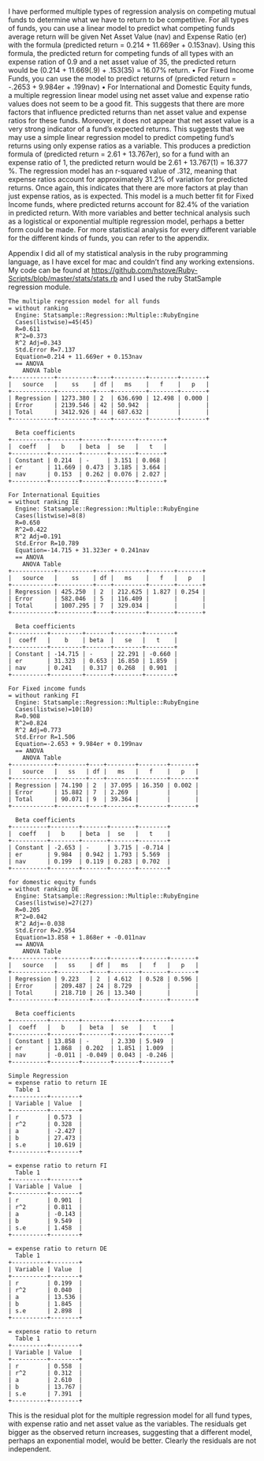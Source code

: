 I have performed multiple types of regression analysis on competing mutual funds to determine what we have to return to be competitive. For all types of funds, you can use a linear model to predict what competing funds average return will be given Net Asset Value (nav) and Expense Ratio (er) with the formula (predicted return = 0.214 + 11.669er + 0.153nav). Using this formula, the predicted return for competing funds of all types with an expense ration of 0.9 and a net asset value of 35, the predicted return would be (0.214 + 11.669(.9) + .153(35) = 16.07% return.
•	For Fixed Income Funds, you can use the model to predict returns of (predicted return = -.2653 + 9.984er + .199nav)
•	For International and Domestic Equity funds, a multiple regression linear model using net asset value and expense ratio values does not seem to be a good fit. This suggests that there are more factors that influence predicted returns than net asset value and expense ratios for these funds.
Moreover, it does not appear that net asset value is a very strong indicator of a fund’s expected returns. This suggests that we may use a simple linear regression model to predict competing fund’s returns using only expense ratios as a variable. This produces a prediction formula of (predicted return = 2.61 + 13.767er), so for a fund with an expense ratio of 1, the predicted return would be 2.61 + 13.767(1) = 16.377 %. The regression model has an r-squared value of .312, meaning that expense ratios account for approximately 31.2% of variation for predicted returns. Once again, this indicates that there are more factors at play than just expense ratios, as is expected. This model is a much better fit for Fixed Income funds, where predicted returns account for 82.4% of the variation in predicted return. With more variables and better technical analysis such as a logistical or exponential multiple regression model, perhaps a better form could be made. For more statistical analysis for every different variable for the different kinds of funds, you can refer to the appendix. 



Appendix
I did all of my statistical analysis in the ruby programming language, as I have excel for mac and couldn’t find any working extensions. My code can be found at https://github.com/hstove/Ruby-Scripts/blob/master/stats/stats.rb and I used the ruby StatSample regression module.

~~~
The multiple regression model for all funds
= without ranking
  Engine: Statsample::Regression::Multiple::RubyEngine
  Cases(listwise)=45(45)
  R=0.611
  R^2=0.373
  R^2 Adj=0.343
  Std.Error R=7.137
  Equation=0.214 + 11.669er + 0.153nav
  == ANOVA
    ANOVA Table
+------------+----------+----+---------+--------+-------+
|   source   |    ss    | df |   ms    |   f    |   p   |
+------------+----------+----+---------+--------+-------+
| Regression | 1273.380 | 2  | 636.690 | 12.498 | 0.000 |
| Error      | 2139.546 | 42 | 50.942  |        |       |
| Total      | 3412.926 | 44 | 687.632 |        |       |
+------------+----------+----+---------+--------+-------+

  Beta coefficients
+----------+--------+-------+-------+-------+
|  coeff   |   b    | beta  |  se   |   t   |
+----------+--------+-------+-------+-------+
| Constant | 0.214  | -     | 3.151 | 0.068 |
| er       | 11.669 | 0.473 | 3.185 | 3.664 |
| nav      | 0.153  | 0.262 | 0.076 | 2.027 |
+----------+--------+-------+-------+-------+

For International Equities
= without ranking IE
  Engine: Statsample::Regression::Multiple::RubyEngine
  Cases(listwise)=8(8)
  R=0.650
  R^2=0.422
  R^2 Adj=0.191
  Std.Error R=10.789
  Equation=-14.715 + 31.323er + 0.241nav
  == ANOVA
    ANOVA Table
+------------+----------+----+---------+-------+-------+
|   source   |    ss    | df |   ms    |   f   |   p   |
+------------+----------+----+---------+-------+-------+
| Regression | 425.250  | 2  | 212.625 | 1.827 | 0.254 |
| Error      | 582.046  | 5  | 116.409 |       |       |
| Total      | 1007.295 | 7  | 329.034 |       |       |
+------------+----------+----+---------+-------+-------+

  Beta coefficients
+----------+---------+-------+--------+--------+
|  coeff   |    b    | beta  |   se   |   t    |
+----------+---------+-------+--------+--------+
| Constant | -14.715 | -     | 22.291 | -0.660 |
| er       | 31.323  | 0.653 | 16.850 | 1.859  |
| nav      | 0.241   | 0.317 | 0.268  | 0.901  |
+----------+---------+-------+--------+--------+

For Fixed income funds
= without ranking FI
  Engine: Statsample::Regression::Multiple::RubyEngine
  Cases(listwise)=10(10)
  R=0.908
  R^2=0.824
  R^2 Adj=0.773
  Std.Error R=1.506
  Equation=-2.653 + 9.984er + 0.199nav
  == ANOVA
    ANOVA Table
+------------+--------+----+--------+--------+-------+
|   source   |   ss   | df |   ms   |   f    |   p   |
+------------+--------+----+--------+--------+-------+
| Regression | 74.190 | 2  | 37.095 | 16.350 | 0.002 |
| Error      | 15.882 | 7  | 2.269  |        |       |
| Total      | 90.071 | 9  | 39.364 |        |       |
+------------+--------+----+--------+--------+-------+

  Beta coefficients
+----------+--------+-------+-------+--------+
|  coeff   |   b    | beta  |  se   |   t    |
+----------+--------+-------+-------+--------+
| Constant | -2.653 | -     | 3.715 | -0.714 |
| er       | 9.984  | 0.942 | 1.793 | 5.569  |
| nav      | 0.199  | 0.119 | 0.283 | 0.702  |
+----------+--------+-------+-------+--------+

for domestic equity funds
= without ranking DE
  Engine: Statsample::Regression::Multiple::RubyEngine
  Cases(listwise)=27(27)
  R=0.205
  R^2=0.042
  R^2 Adj=-0.038
  Std.Error R=2.954
  Equation=13.858 + 1.868er + -0.011nav
  == ANOVA
    ANOVA Table
+------------+---------+----+--------+-------+-------+
|   source   |   ss    | df |   ms   |   f   |   p   |
+------------+---------+----+--------+-------+-------+
| Regression | 9.223   | 2  | 4.612  | 0.528 | 0.596 |
| Error      | 209.487 | 24 | 8.729  |       |       |
| Total      | 218.710 | 26 | 13.340 |       |       |
+------------+---------+----+--------+-------+-------+

  Beta coefficients
+----------+--------+--------+-------+--------+
|  coeff   |   b    |  beta  |  se   |   t    |
+----------+--------+--------+-------+--------+
| Constant | 13.858 | -      | 2.330 | 5.949  |
| er       | 1.868  | 0.202  | 1.851 | 1.009  |
| nav      | -0.011 | -0.049 | 0.043 | -0.246 |
+----------+--------+--------+-------+--------+

Simple Regression
= expense ratio to return IE
  Table 1
+----------+--------+
| Variable | Value  |
+----------+--------+
| r        | 0.573  |
| r^2      | 0.328  |
| a        | -2.427 |
| b        | 27.473 |
| s.e      | 10.619 |
+----------+--------+

= expense ratio to return FI
  Table 1
+----------+--------+
| Variable | Value  |
+----------+--------+
| r        | 0.901  |
| r^2      | 0.811  |
| a        | -0.143 |
| b        | 9.549  |
| s.e      | 1.458  |
+----------+--------+

= expense ratio to return DE
  Table 1
+----------+--------+
| Variable | Value  |
+----------+--------+
| r        | 0.199  |
| r^2      | 0.040  |
| a        | 13.536 |
| b        | 1.845  |
| s.e      | 2.898  |
+----------+--------+

= expense ratio to return
  Table 1
+----------+--------+
| Variable | Value  |
+----------+--------+
| r        | 0.558  |
| r^2      | 0.312  |
| a        | 2.610  |
| b        | 13.767 |
| s.e      | 7.391  |
+----------+--------+

~~~
This is the residual plot for the multiple regression model for all fund types, with expense ratio and net asset value as the variables. The residuals get bigger as the observed return increases, suggesting that a different model, perhaps an exponential model, would be better. Clearly the residuals are not independent. 
